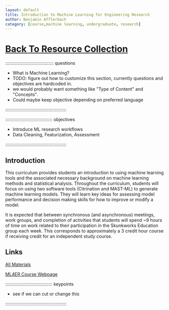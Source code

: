 ```yaml
---
layout: default
title: Introduction to Machine Learning for Engineering Research
author: Benjamin Afflerbach
category: [course,machine learning, undergraduate, research]
---
```

# [Back To Resource Collection](https://bafflerbach.github.io/DSM-CORE/resource-collection)

:::::::::::::::::::::::::::::::::::::: questions 

- What is Machine Learning?
- TODO: figure out how to customize this section, currently questions and objectives are hardcoded in.
- we would probably want something like "Type of Content" and "Concepts".
- Could maybe keep objective depending on preferred language

::::::::::::::::::::::::::::::::::::::::::::::::

::::::::::::::::::::::::::::::::::::: objectives

- Introduce ML research workflows
- Data Cleaning, Featurization, Assessment

::::::::::::::::::::::::::::::::::::::::::::::::

## Introduction

This curriculum provides students an introduction to using machine learning tools and the associated necessary background on machine learning methods and statistical analysis. Throughout the curriculum, students will focus on using two software tools (Citrination and MAST-ML) to generate machine learning models. They will learn key ideas for assessing model performance and decision making skills for how to improve or modify a model.

It is expected that between synchronous (and asynchronous) meetings, work groups, and completion of activities that students will spend ~9 hours of time on work related to their participation in the Skunkworks Education group each week. This corresponds to approximately a 3 credit hour course if receiving credit for an independent study course.

## Links

[All Materials](https://bafflerbach.github.io/test_software_carpentry/)

[ML4ER Course Webpage](https://skunkworks.engr.wisc.edu/informatics-skunkworks-education-course/)


::::::::::::::::::::::::::::::::::::: keypoints 

- see if we can cut or change this

::::::::::::::::::::::::::::::::::::::::::::::::

[r-markdown]: https://rmarkdown.rstudio.com/
